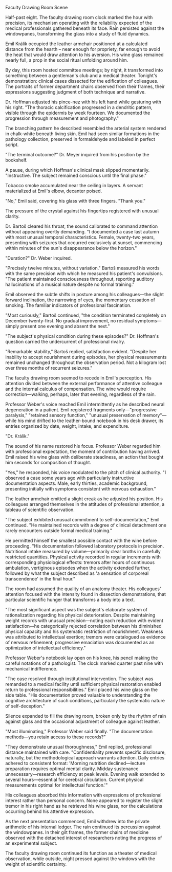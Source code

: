 Faculty Drawing Room Scene

Half-past eight. The faculty drawing room clock marked the hour with precision, its mechanism operating with the reliability expected of the medical professionals gathered beneath its face. Rain persisted against the windowpanes, transforming the glass into a study of fluid dynamics.

Emil Králik occupied the leather armchair positioned at a calculated distance from the hearth – near enough for propriety, far enough to avoid the heat that would draw attention to his aversion. His wine glass remained nearly full, a prop in the social ritual unfolding around him.

By day, this room hosted committee meetings; by night, it transformed into something between a gentleman's club and a medical theater. Tonight's demonstration: clinical cases dissected for the edification of colleagues. The portraits of former department chairs observed from their frames, their expressions suggesting judgment of both technique and narrative.

Dr. Hoffman adjusted his pince-nez with his left hand while gesturing with his right. "The thoracic calcification progressed in a dendritic pattern, visible through the epidermis by week fourteen. We documented the progression through measurement and photography."

The branching pattern he described resembled the arterial system rendered in chalk-white beneath living skin. Emil had seen similar formations in the pathology collection, preserved in formaldehyde and labeled in perfect script.

"The terminal outcome?" Dr. Meyer inquired from his position by the bookshelf.

A pause, during which Hoffman's clinical mask slipped momentarily. "Instructive. The subject remained conscious until the final phase."

Tobacco smoke accumulated near the ceiling in layers. A servant materialized at Emil's elbow, decanter poised.

"No," Emil said, covering his glass with three fingers. "Thank you."

The pressure of the crystal against his fingertips registered with unusual clarity.

Dr. Bartoš cleared his throat, the sound calibrated to command attention without appearing overtly demanding. "I documented a case last autumn with most unusual temporal characteristics. Female, twenty-two years, presenting with seizures that occurred exclusively at sunset, commencing within minutes of the sun's disappearance below the horizon."

"Duration?" Dr. Weber inquired.

"Precisely twelve minutes, without variation." Bartoš measured his words with the same precision with which he measured his patient's convulsions. "The patient maintained consciousness throughout, reporting auditory hallucinations of a musical nature despite no formal training."

Emil observed the subtle shifts in posture among his colleagues—the slight forward inclination, the narrowing of eyes, the momentary cessation of smoking. The familiar indicators of professional fascination.

"Most curiously," Bartoš continued, "the condition terminated completely on December twenty-first. No gradual improvement, no residual symptoms—simply present one evening and absent the next."

"The subject's physical condition during these episodes?" Dr. Hoffman's question carried the undercurrent of professional rivalry.

"Remarkable stability," Bartoš replied, satisfaction evident. "Despite her inability to accept nourishment during episodes, her physical measurements remained unchanged throughout the observation period. Not a kilogram lost over three months of recurrent seizures."

The faculty drawing room seemed to recede in Emil's perception. His attention divided between the external performance of attentive colleague and the internal calculus of compensation. The wine would require correction—walking, perhaps, later that evening, regardless of the rain.

Professor Weber's voice reached Emil intermittently as he described neural degeneration in a patient. Emil registered fragments only—"progressive paralysis," "retained sensory function," "unusual preservation of memory"—while his mind drifted to the leather-bound notebook in his desk drawer, its entries organized by date, weight, intake, and expenditure.

"Dr. Králik."

The sound of his name restored his focus. Professor Weber regarded him with professional expectation, the moment of contribution having arrived. Emil raised his wine glass with deliberate steadiness, an action that bought him seconds for composition of thought.

"Yes," he responded, his voice modulated to the pitch of clinical authority. "I observed a case some years ago with particularly instructive documentation aspects. Male, early thirties, academic background, presenting initially with symptoms consistent with nervous exhaustion."

The leather armchair emitted a slight creak as he adjusted his position. His colleagues arranged themselves in the attitudes of professional attention, a tableau of scientific observation.

"The subject exhibited unusual commitment to self-documentation," Emil continued. "He maintained records with a degree of clinical detachment one rarely encounters outside formal medical training."

He permitted himself the smallest possible contact with the wine before proceeding. "His documentation followed laboratory protocols in precision. Nutritional intake measured by volume—primarily clear broths in carefully restricted quantities. Physical activity recorded in regular increments with corresponding physiological effects: tremors after hours of continuous ambulation, vertiginous episodes when the activity extended further, followed by what the subject described as 'a sensation of corporeal transcendence' in the final hour."

The room had assumed the quality of an anatomy theater. His colleagues' attention focused with the intensity found in dissection demonstrations, that particular scientific hunger that transforms a body into a text.

"The most significant aspect was the subject's elaborate system of rationalization regarding his physical deterioration. Despite maintaining weight records with unusual precision—noting each reduction with evident satisfaction—he categorically rejected correlation between his diminished physical capacity and his systematic restriction of nourishment. Weakness was attributed to intellectual exertion; tremors were catalogued as evidence of nervous refinement; progressive emaciation was documented as an optimization of intellectual efficiency."

Professor Weber's notebook lay open on his knee, his pencil making the careful notations of a pathologist. The clock marked quarter past nine with mechanical indifference.

"The case resolved through institutional intervention. The subject was remanded to a medical facility until sufficient physical restoration enabled return to professional responsibilities." Emil placed his wine glass on the side table. "His documentation proved valuable to understanding the cognitive architecture of such conditions, particularly the systematic nature of self-deception."

Silence expanded to fill the drawing room, broken only by the rhythm of rain against glass and the occasional adjustment of colleague against leather.

"Most illuminating," Professor Weber said finally. "The documentation methods—you retain access to these records?"

"They demonstrate unusual thoroughness," Emil replied, professional distance maintained with care. "Confidentiality prevents specific disclosure, naturally, but the methodological approach warrants attention. Daily entries adhered to consistent format: 'Morning nutrition declined—lecture preparation requires optimal mental clarity. Midday sustenance unnecessary—research efficiency at peak levels. Evening walk extended to several hours—essential for cerebral circulation. Current physical measurements optimal for intellectual function.'"

His colleagues absorbed this information with expressions of professional interest rather than personal concern. None appeared to register the slight tremor in his right hand as he retrieved his wine glass, nor the calculations occurring behind his attentive expression.

As the next presentation commenced, Emil withdrew into the private arithmetic of his internal ledger. The rain continued its percussion against the windowpanes. In their gilt frames, the former chairs of medicine observed with the detached interest of researchers noting the progress of an experimental subject.

The faculty drawing room continued its function as a theater of medical observation, while outside, night pressed against the windows with the weight of scientific certainty.